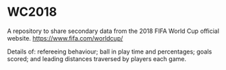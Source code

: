 # WC2018

A repository to share secondary data from the 2018 FIFA World Cup official website.
https://www.fifa.com/worldcup/

Details of: refereeing behaviour; ball in play time and percentages; goals scored; and leading distances traversed by players each game.
